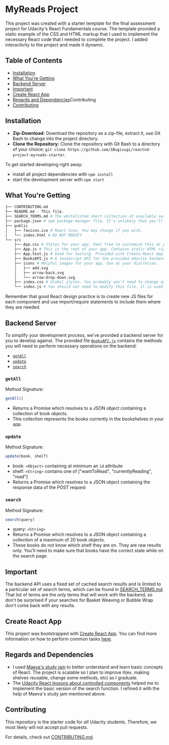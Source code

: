 # MyReads Project

This project was created with a starter template for the final assessment project for Udacity's React Fundamentals course. The template provided a static example of the CSS and HTML markup that I used to implement the necessary React code that I needed to complete the project. I added interactivity to the project and made it dynamic.

## Table of Contents

* [Installation](#installation)
* [What You're Getting](#whatYou)
* [Backend Server](#backendServer)
* [Important](#important)
* [Create React App](#createReactApp)
* [Regards and Dependencies](#regards)Contributing
* [Contributing](#contributing)

## Installation

* **Zip-Download:** Download the repository as a zip-file, extract it, use Git Bash to change
into the project directory.
* **Clone the Repository:** Clone the repository with Git Bash to a directory of your choice: ```git clone https://github.com/1Bugivugi/reactnd-project-myreads-starter```.

To get started developing right away:

* install all project dependencies with `npm install`
* start the development server with `npm start`

## What You're Getting
```bash
├── CONTRIBUTING.md
├── README.md - This file.
├── SEARCH_TERMS.md # The whitelisted short collection of available search terms for you to use with your app.
├── package.json # npm package manager file. It's unlikely that you'll need to modify this.
├── public
│   ├── favicon.ico # React Icon, You may change if you wish.
│   └── index.html # DO NOT MODIFY
└── src
    ├── App.css # Styles for your app. Feel free to customize this as you desire.
    ├── App.js # This is the root of your app. Contains static HTML right now.
    ├── App.test.js # Used for testing. Provided with Create React App. Testing is encouraged, but not required.
    ├── BooksAPI.js # A JavaScript API for the provided Udacity backend. Instructions for the methods are below.
    ├── icons # Helpful images for your app. Use at your discretion.
    │   ├── add.svg
    │   ├── arrow-back.svg
    │   └── arrow-drop-down.svg
    ├── index.css # Global styles. You probably won't need to change anything here.
    └── index.js # You should not need to modify this file. It is used for DOM rendering only.
```

Remember that good React design practice is to create new JS files for each component and use import/require statements to include them where they are needed.

## Backend Server

To simplify your development process, we've provided a backend server for you to develop against. The provided file [`BooksAPI.js`](src/BooksAPI.js) contains the methods you will need to perform necessary operations on the backend:

* [`getAll`](#getall)
* [`update`](#update)
* [`search`](#search)

### `getAll`

Method Signature:

```js
getAll()
```

* Returns a Promise which resolves to a JSON object containing a collection of book objects.
* This collection represents the books currently in the bookshelves in your app.

### `update`

Method Signature:

```js
update(book, shelf)
```

* book: `<Object>` containing at minimum an `id` attribute
* shelf: `<String>` contains one of ["wantToRead", "currentlyReading", "read"]  
* Returns a Promise which resolves to a JSON object containing the response data of the POST request

### `search`

Method Signature:

```js
search(query)
```

* query: `<String>`
* Returns a Promise which resolves to a JSON object containing a collection of a maximum of 20 book objects.
* These books do not know which shelf they are on. They are raw results only. You'll need to make sure that books have the correct state while on the search page.

## Important
The backend API uses a fixed set of cached search results and is limited to a particular set of search terms, which can be found in [SEARCH_TERMS.md](SEARCH_TERMS.md). That list of terms are the _only_ terms that will work with the backend, so don't be surprised if your searches for Basket Weaving or Bubble Wrap don't come back with any results.

## Create React App

This project was bootstrapped with [Create React App](https://github.com/facebookincubator/create-react-app). You can find more information on how to perform common tasks [here](https://github.com/facebookincubator/create-react-app/blob/master/packages/react-scripts/template/README.md).

## Regards and Dependencies 
* I used [Maeva's study jam](https://www.youtube.com/watch?v=i6L2jLHV9j8&feature=youtu.be) to better understand and learn basic concepts of React. The project is scalable so I plan to improve it(ex. making shelves reusable, change some methods, etc) as I graduate.
* The [Udacity React lessons about controlled components](https://classroom.udacity.com/nanodegrees/nd001/parts/c3e7b0d6-ffef-4421-b5fc-6df10fd0a1ae/modules/82766b2b-1870-4904-aa90-8ccbe63928c5/lessons/14331e60-a548-4cfb-a326-054545da8927/concepts/fc3f11d3-8779-4d8a-8a23-1cd782f8ddf3) helped me to implement the basic version of the search function. I refined it with the help of Maeva's study jam mentioned above.

## Contributing

This repository is the starter code for _all_ Udacity students. Therefore, we most likely will not accept pull requests.

For details, check out [CONTRIBUTING.md](CONTRIBUTING.md).
